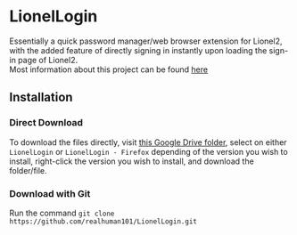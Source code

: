 # LionelLogin
Essentially a quick password manager/web browser extension for Lionel2, with the added feature of directly signing in instantly upon loading the sign-in page of Lionel2.  
Most information about this project can be found [here](https://bit.ly/370jL6J)

## Installation
### Direct Download
To download the files directly, visit [this Google Drive folder](https://drive.google.com/drive/folders/1ALK145-sYK2wC3_ZUd23aYMAhC6JSG3O?usp=sharing), select on either `LionelLogin` or `LionelLogin - Firefox` depending of the version you wish to install, right-click the version you wish to install, and download the folder/file.
### Download with Git
Run the command `git clone https://github.com/realhuman101/LionelLogin.git`
